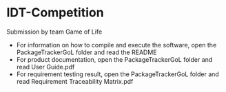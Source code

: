 # IDT-Competition

Submission by team Game of Life

 * For information on how to compile and execute the software, open the PackageTrackerGoL folder and read the README
 * For product documentation, open the PackageTrackerGoL folder and read User Guide.pdf
 * For requirement testing result, open the PackageTrackerGoL folder and read Requirement Traceability Matrix.pdf
